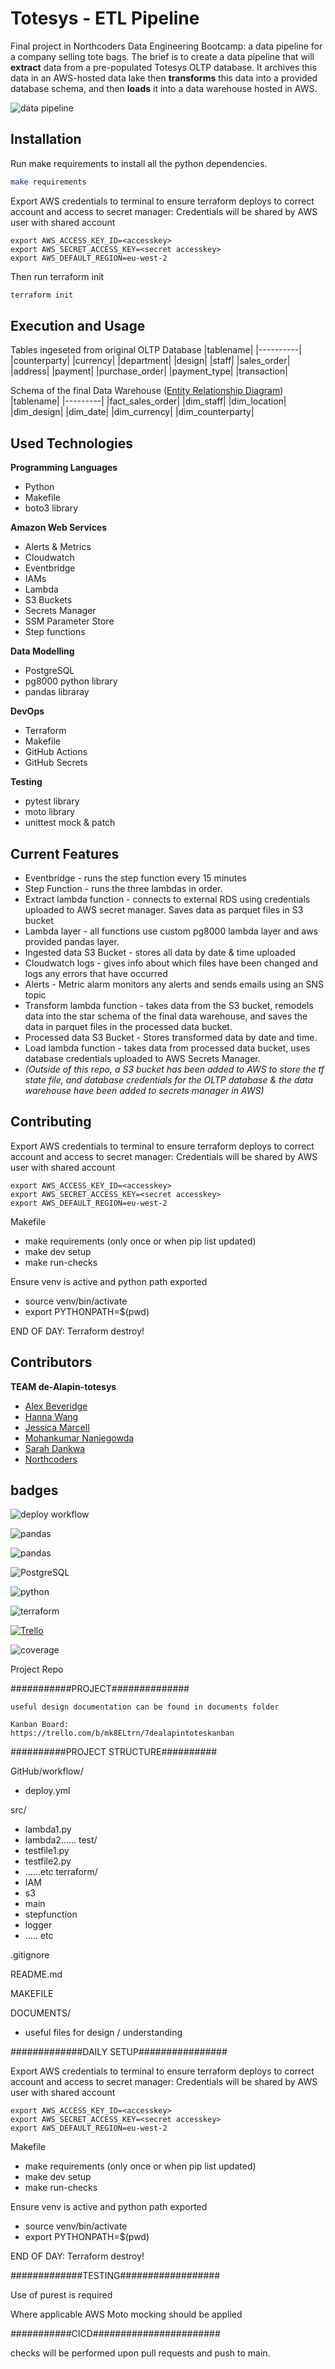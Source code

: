 # Totesys - ETL Pipeline

Final project in Northcoders Data Engineering Bootcamp: a data pipeline for a company selling tote bags. The brief is to create a data pipeline that will **extract** data from a pre-populated Totesys OLTP database. It archives this data in an AWS-hosted data lake then **transforms** this data into a provided database schema, and then **loads** it into a data warehouse hosted in AWS.

![data pipeline](./mvp.png)

## Installation

Run make requirements to install all the python dependencies.

```bash
make requirements
```

Export AWS credentials to terminal to ensure terraform deploys to correct account and access to secret manager:
Credentials will be shared by AWS user with shared account

	export AWS_ACCESS_KEY_ID=<accesskey>
	export AWS_SECRET_ACCESS_KEY=<secret accesskey>
	export AWS_DEFAULT_REGION=eu-west-2

Then run terraform init

```bash
terraform init
```

## Execution and Usage

Tables ingeseted from original OLTP Database
|tablename|
|----------|
|counterparty|
|currency|
|department|
|design|
|staff|
|sales_order|
|address|
|payment|
|purchase_order|
|payment_type|
|transaction|


Schema of the final Data Warehouse ([Entity Relationship Diagram](https://dbdiagram.io/d/637a423fc9abfc611173f637))
|tablename|
|---------|
|fact_sales_order|
|dim_staff|
|dim_location|
|dim_design|
|dim_date|
|dim_currency|
|dim_counterparty|



## Used Technologies

**Programming Languages**
- Python
- Makefile
- boto3 library

**Amazon Web Services**
- Alerts & Metrics
- Cloudwatch
- Eventbridge
- IAMs
- Lambda
- S3 Buckets
- Secrets Manager
- SSM Parameter Store
- Step functions

**Data Modelling**
- PostgreSQL
- pg8000 python library
- pandas libraray

**DevOps**
- Terraform
- Makefile
- GitHub Actions
- GitHub Secrets

**Testing**
- pytest library
- moto library
- unittest mock & patch

## Current Features

- Eventbridge - runs the step function every 15 minutes
- Step Function - runs the three lambdas in order.
- Extract lambda function - connects to external RDS using credentials uploaded to AWS secret manager. Saves data as parquet files in S3 bucket
- Lambda layer - all functions use custom pg8000 lambda layer and aws provided pandas layer.
- Ingested data S3 Bucket - stores all data by date & time uploaded
- Cloudwatch logs - gives info about which files have been changed and logs any errors that have occurred
- Alerts - Metric alarm monitors any alerts and sends emails using an SNS topic
- Transform lambda function - takes data from the S3 bucket, remodels data into the star schema of the final data warehouse, and saves the data in parquet files in the processed data bucket.
- Processed data S3 Bucket - Stores transformed data by date and time.
- Load lambda function - takes data from processed data bucket, uses database credentials uploaded to AWS Secrets Manager.
- *(Outside of this repo, a S3 bucket has been added to AWS to store the tf state file, and database credentials for the OLTP database & the data warehouse have been added to secrets manager in AWS)*


## Contributing

Export AWS credentials to terminal to ensure terraform deploys to correct account and access to secret manager:
Credentials will be shared by AWS user with shared account

	export AWS_ACCESS_KEY_ID=<accesskey>
	export AWS_SECRET_ACCESS_KEY=<secret accesskey>
	export AWS_DEFAULT_REGION=eu-west-2


Makefile
- make requirements (only once or when pip list updated)
- make dev setup
- make run-checks

Ensure venv is active and python path exported
- source venv/bin/activate
- export PYTHONPATH=$(pwd)


END OF DAY: Terraform destroy!

## Contributors

**TEAM de-Alapin-totesys**
- [Alex Beveridge](https://github.com/bevs55)
- [Hanna Wang](https://github.com/Hana-Wang)
- [Jessica Marcell](https://github.com/Pringading)
- [Mohankumar Nanjegowda](https://github.com/Mohan0501)
- [Sarah Dankwa](https://github.com/Sarah-Dankwa)
- [Northcoders](https://github.com/northcoders)

## badges
![deploy workflow](https://github.com/Mohan0501/de-alapin-totesys/actions/workflows/deploy.yml/badge.svg)

![pandas](https://img.shields.io/badge/Amazon_AWS-FF9900?style=for-the-badge&logo=amazonaws&logoColor=white)

![pandas](https://img.shields.io/badge/Pandas-2C2D72?style=for-the-badge&logo=pandas&logoColor=white)

![PostgreSQL](https://img.shields.io/badge/PostgreSQL-316192?style=for-the-badge&logo=postgresql&logoColor=white)

![python](https://img.shields.io/badge/Python-FFD43B?style=for-the-badge&logo=python&logoColor=blue)

![terraform](https://img.shields.io/badge/Terraform-7B42BC?style=for-the-badge&logo=terraform&logoColor=white)

[![Trello](https://img.shields.io/badge/Trello-0052CC?style=for-the-badge&logo=trello&logoColor=white)](https://trello.com/b/mk8ELtrn/7dealapintoteskanban)

![coverage](https://gitlab.example.com/Mohan0501/de-alapin-totesys/badges/main/coverage.svg)

Project Repo

###########PROJECT##############

	useful design documentation can be found in documents folder

	Kanban Board:
	https://trello.com/b/mk8ELtrn/7dealapintoteskanban


##########PROJECT STRUCTURE##########

GitHub/workflow/
- deploy.yml

src/
- lambda1.py
- lambda2……
test/
- testfile1.py
- testfile2.py
- ……etc
terraform/
- IAM
- s3
- main
- stepfunction
- logger
- ….. etc

.gitignore

README.md

MAKEFILE

DOCUMENTS/
- useful files for design / understanding


#############DAILY SETUP################

Export AWS credentials to terminal to ensure terraform deploys to correct account and access to secret manager:
Credentials will be shared by AWS user with shared account

	export AWS_ACCESS_KEY_ID=<accesskey>
	export AWS_SECRET_ACCESS_KEY=<secret accesskey>
	export AWS_DEFAULT_REGION=eu-west-2


Makefile
- make requirements (only once or when pip list updated)
- make dev setup
- make run-checks

Ensure venv is active and python path exported
- source venv/bin/activate
- export PYTHONPATH=$(pwd)


END OF DAY: Terraform destroy!


#############TESTING##################

Use of purest is required

Where applicable AWS Moto mocking should be applied



###########CICD####################### 

checks will be performed upon pull requests and push to main.


